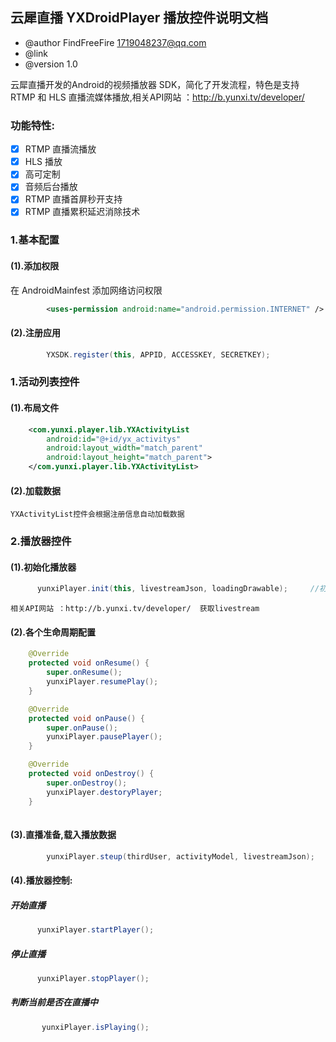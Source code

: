## 云犀直播 YXDroidPlayer 播放控件说明文档
-  @author  FindFreeFire <1719048237@qq.com> 
-  @link 
-  @version 1.0 

云犀直播开发的Android的视频播放器 SDK，简化了开发流程，特色是支持 RTMP 和 HLS 直播流媒体播放,相关API网站 ：http://b.yunxi.tv/developer/

### 功能特性:
- [x] RTMP 直播流播放
- [x] HLS 播放
- [x] 高可定制
- [x] 音频后台播放
- [x] RTMP 直播首屏秒开支持
- [x] RTMP 直播累积延迟消除技术

### 1.基本配置

#### (1).添加权限
在 AndroidMainfest 添加网络访问权限
```xml
        <uses-permission android:name="android.permission.INTERNET" />
```
#### (2).注册应用
```java
        YXSDK.register(this, APPID, ACCESSKEY, SECRETKEY);
```

###  1.活动列表控件

#### (1).布局文件
```xml
    <com.yunxi.player.lib.YXActivityList
        android:id="@+id/yx_activitys"
        android:layout_width="match_parent"
        android:layout_height="match_parent">
    </com.yunxi.player.lib.YXActivityList>
```
#### (2).加载数据
    YXActivityList控件会根据注册信息自动加载数据
###  2.播放器控件
#### (1).初始化播放器
   
```java
      yunxiPlayer.init(this, livestreamJson, loadingDrawable);     //初始化视频播放器
```
    相关API网站 ：http://b.yunxi.tv/developer/  获取livestream
#### (2).各个生命周期配置 
```java
    @Override
    protected void onResume() {
        super.onResume();
        yunxiPlayer.resumePlay();
    }

    @Override
    protected void onPause() {
        super.onPause();
        yunxiPlayer.pausePlayer();
    }

    @Override
    protected void onDestroy() {
        super.onDestroy();
        yunxiPlayer.destoryPlayer;
    } 
    
```
#### (3).直播准备,载入播放数据
```java
        yunxiPlayer.steup(thirdUser, activityModel, livestreamJson);
```
#### (4).播放器控制:
##### 开始直播
```java
      yunxiPlayer.startPlayer();
```  
##### 停止直播
   
```java
      yunxiPlayer.stopPlayer();
```  

##### 判断当前是否在直播中
   
```java
       yunxiPlayer.isPlaying();
```  
  
